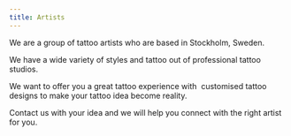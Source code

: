 ```yaml
---
title: Artists
---
```

We are a group of tattoo artists who are based in Stockholm, Sweden.

We have a wide variety of styles and tattoo out of professional tattoo studios. 

We want to offer you a great tattoo experience with  customised tattoo designs to make your tattoo idea become reality.

Contact us with your idea and we will help you connect with the right artist for you.